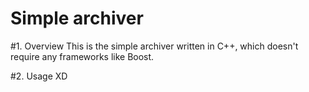 Simple archiver
===============

#1. Overview
This is the simple archiver written in C++, which doesn't require any frameworks like Boost.  

#2. Usage
XD  

